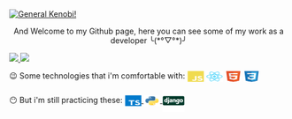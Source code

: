 <div>
  <a href="https://github.com/Starchaser7">
  <img height="160em" align="center" title="General Kenobi!" src="https://media2.giphy.com/media/Nx0rz3jtxtEre/giphy.gif?cid=ecf05e47scdtru4ljbbkh1f2zzylw8tar4mqsb6h5xhezgp0&rid=giphy.gif&ct=g">
  </a>
  <p style="text-align: center;">And Welcome to my Github page, here you can see some of my work as a developer ╰(*°▽°*)╯</p>
  <a href="https://github.com/Starchaser7">
  <img height="160em" widght="auto" src="https://github-readme-stats.vercel.app/api?username=Starchaser7&show_icons=true&theme=merko&count_private=true">
  <img height="160em" widght="auto" src="https://github-readme-stats.vercel.app/api/top-langs/?username=Starchaser7&theme=merko&layout=compact">
  </a>
</div>
<div style="display: inline_block">
  <p>😉 Some technologies that i'm comfortable with:
    <a href="https://github.com/Starchaser7" style="text-decoration:none;">
      <img align="center" alt="Js" title="JavaScript" height="20" width="30" src="https://raw.githubusercontent.com/devicons/devicon/master/icons/javascript/javascript-plain.svg">
      <img align="center" alt="React" title="React" height="20" width="30" src="https://raw.githubusercontent.com/devicons/devicon/master/icons/react/react-original.svg">
      <img align="center" alt="HTML5" title="HTML5" height="20" width="30" src="https://raw.githubusercontent.com/devicons/devicon/master/icons/html5/html5-original.svg">
      <img align="center" alt="CSS3" title="CSS3" height="20" width="30" src="https://raw.githubusercontent.com/devicons/devicon/master/icons/css3/css3-original.svg">
    </a>
  <p>😶 But i'm still practicing these: 
    <a href="https://github.com/Starchaser7">
      <img align="center" alt="Ts" title="TypeScript" height="20" width="30" src="https://raw.githubusercontent.com/devicons/devicon/master/icons/typescript/typescript-plain.svg">
      <img align="center" alt="Python" title="Python" height="20" width="30" src="https://raw.githubusercontent.com/devicons/devicon/master/icons/python/python-original.svg">
      <img align="center" alt="Django" title="Django" height="40" width="40" src="https://raw.githubusercontent.com/devicons/devicon/master/icons/django/django-original.svg"> 
    </a>
</div>
